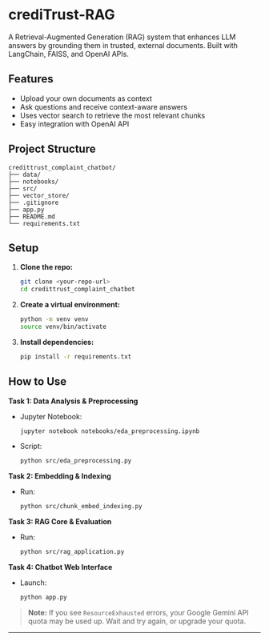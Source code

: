 # crediTrust-RAG

A Retrieval-Augmented Generation (RAG) system that enhances LLM answers by grounding them in trusted, external documents. Built with LangChain, FAISS, and OpenAI APIs.

## Features

- Upload your own documents as context
- Ask questions and receive context-aware answers
- Uses vector search to retrieve the most relevant chunks
- Easy integration with OpenAI API

## Project Structure

```
credittrust_complaint_chatbot/
├── data/
├── notebooks/
├── src/
├── vector_store/
├── .gitignore
├── app.py
├── README.md
└── requirements.txt
```

## Setup

1. **Clone the repo:**
    ```bash
    git clone <your-repo-url>
    cd credittrust_complaint_chatbot
    ```

2. **Create a virtual environment:**
    ```bash
    python -m venv venv
    source venv/bin/activate
    ```

3. **Install dependencies:**
    ```bash
    pip install -r requirements.txt
    ```

## How to Use

**Task 1: Data Analysis & Preprocessing**
- Jupyter Notebook:
    ```bash
    jupyter notebook notebooks/eda_preprocessing.ipynb
    ```
- Script:
    ```bash
    python src/eda_preprocessing.py
    ```

**Task 2: Embedding & Indexing**
- Run:
    ```bash
    python src/chunk_embed_indexing.py
    ```

**Task 3: RAG Core & Evaluation**
- Run:
    ```bash
    python src/rag_application.py
    ```

**Task 4: Chatbot Web Interface**
- Launch:
    ```bash
    python app.py
    ```

> **Note:** If you see `ResourceExhausted` errors, your Google Gemini API quota may be used up. Wait and try again, or upgrade your quota.

---